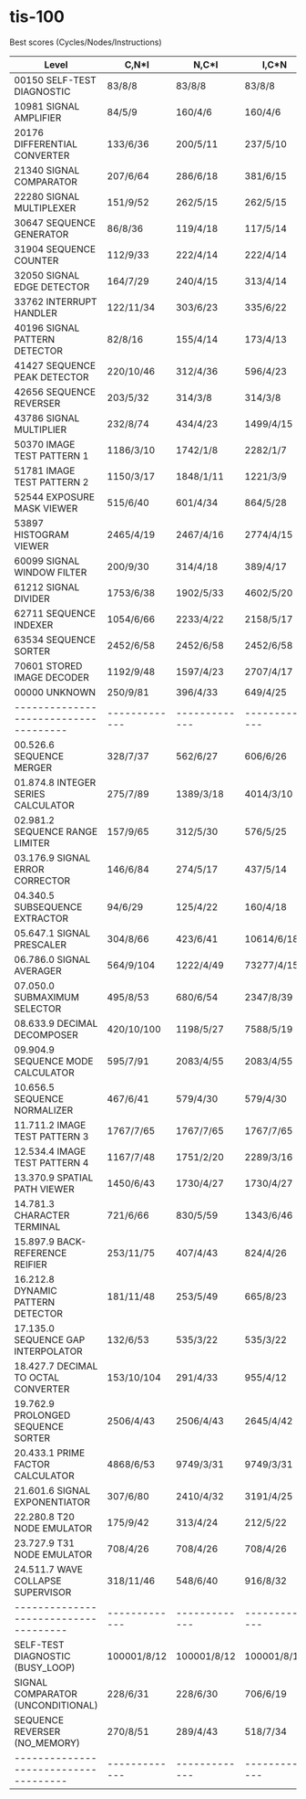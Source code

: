 # tis-100

Best scores (Cycles/Nodes/Instructions)

| Level                               | C,N*I       | N,C*I       | I,C*N       | N,C,I       |
|-------------------------------------|-------------|-------------|-------------|-------------|
| 00150 SELF-TEST DIAGNOSTIC          | 83/8/8      | 83/8/8      | 83/8/8      | 83/8/8      |
| 10981 SIGNAL AMPLIFIER              | 84/5/9      | 160/4/6     | 160/4/6     | 102/4/24    |
| 20176 DIFFERENTIAL CONVERTER        | 133/6/36    | 200/5/11    | 237/5/10    | 181/5/16    |
| 21340 SIGNAL COMPARATOR             | 207/6/64    | 286/6/18    | 381/6/15    | 207/6/64    |
| 22280 SIGNAL MULTIPLEXER            | 151/9/52    | 262/5/15    | 262/5/15    | 236/5/19    |
| 30647 SEQUENCE GENERATOR            | 86/8/36     | 119/4/18    | 117/5/14    | 110/4/20    |
| 31904 SEQUENCE COUNTER              | 112/9/33    | 222/4/14    | 222/4/14    | 173/4/25    |
| 32050 SIGNAL EDGE DETECTOR          | 164/7/29    | 240/4/15    | 313/4/14    | 233/4/22    |
| 33762 INTERRUPT HANDLER             | 122/11/34   | 303/6/23    | 335/6/22    | 236/6/39    |
| 40196 SIGNAL PATTERN DETECTOR       | 82/8/16     | 155/4/14    | 173/4/13    | 126/4/31    |
| 41427 SEQUENCE PEAK DETECTOR        | 220/10/46   | 312/4/36    | 596/4/23    | 304/4/38    |
| 42656 SEQUENCE REVERSER             | 203/5/32    | 314/3/8     | 314/3/8     | 265/3/24    |
| 43786 SIGNAL MULTIPLIER             | 232/8/74    | 434/4/23    | 1499/4/15   | 386/4/33    |
| 50370 IMAGE TEST PATTERN 1          | 1186/3/10   | 1742/1/8    | 2282/1/7    | 1346/1/15   |
| 51781 IMAGE TEST PATTERN 2          | 1150/3/17   | 1848/1/11   | 1221/3/9    | 1487/1/15   |
| 52544 EXPOSURE MASK VIEWER          | 515/6/40    | 601/4/34    | 864/5/28    | 554/4/42    |
| 53897 HISTOGRAM VIEWER              | 2465/4/19   | 2467/4/16   | 2774/4/15   | 2465/4/19   |
| 60099 SIGNAL WINDOW FILTER          | 200/9/30    | 314/4/18    | 389/4/17    | 313/4/24    |
| 61212 SIGNAL DIVIDER                | 1753/6/38   | 1902/5/33   | 4602/5/20   | 1869/5/39   |
| 62711 SEQUENCE INDEXER              | 1054/6/66   | 2233/4/22   | 2158/5/17   | 1948/4/31   |
| 63534 SEQUENCE SORTER               | 2452/6/58   | 2452/6/58   | 2452/6/58   |             |
| 70601 STORED IMAGE DECODER          | 1192/9/48   | 1597/4/23   | 2707/4/17   | 1378/4/42   |
| 00000 UNKNOWN                       | 250/9/81    | 396/4/33    | 649/4/25    | 318/4/52    |
|-------------------------------------|-------------|-------------|-------------|-------------|
| 00.526.6 SEQUENCE MERGER            | 328/7/37    | 562/6/27    | 606/6/26    | 562/6/27    |
| 01.874.8 INTEGER SERIES CALCULATOR  | 275/7/89    | 1389/3/18   | 4014/3/10   | 922/3/33    |
| 02.981.2 SEQUENCE RANGE LIMITER     | 157/9/65    | 312/5/30    | 576/5/25    | 269/5/47    |
| 03.176.9 SIGNAL ERROR CORRECTOR     | 146/6/84    | 274/5/17    | 437/5/14    | 257/5/21    |
| 04.340.5 SUBSEQUENCE EXTRACTOR      | 94/6/29     | 125/4/22    | 160/4/18    | 112/4/32    |
| 05.647.1 SIGNAL PRESCALER           | 304/8/66    | 423/6/41    | 10614/6/18  | 422/6/45    |
| 06.786.0 SIGNAL AVERAGER            | 564/9/104   | 1222/4/49   | 73277/4/15  | 1193/4/53   |
| 07.050.0 SUBMAXIMUM SELECTOR        | 495/8/53    | 680/6/54    | 2347/8/39   | 680/6/54    |
| 08.633.9 DECIMAL DECOMPOSER         | 420/10/100  | 1198/5/27   | 7588/5/19   | 815/5/42    |
| 09.904.9 SEQUENCE MODE CALCULATOR   | 595/7/91    | 2083/4/55   | 2083/4/55   | 2083/4/55   |
| 10.656.5 SEQUENCE NORMALIZER        | 467/6/41    | 579/4/30    | 579/4/30    | 570/4/31    |
| 11.711.2 IMAGE TEST PATTERN 3       | 1767/7/65   | 1767/7/65   | 1767/7/65   |             |
| 12.534.4 IMAGE TEST PATTERN 4       | 1167/7/48   | 1751/2/20   | 2289/3/16   | 1537/2/24   |
| 13.370.9 SPATIAL PATH VIEWER        | 1450/6/43   | 1730/4/27   | 1730/4/27   | 1695/4/29   |
| 14.781.3 CHARACTER TERMINAL         | 721/6/66    | 830/5/59    | 1343/6/46   |             |
| 15.897.9 BACK-REFERENCE REIFIER     | 253/11/75   | 407/4/43    | 824/4/26    | 397/4/48    |
| 16.212.8 DYNAMIC PATTERN DETECTOR   | 181/11/48   | 253/5/49    | 665/8/23    | 253/5/49    |
| 17.135.0 SEQUENCE GAP INTERPOLATOR  | 132/6/53    | 535/3/22    | 535/3/22    | 371/3/43    |
| 18.427.7 DECIMAL TO OCTAL CONVERTER | 153/10/104  | 291/4/33    | 955/4/12    | 279/4/51    |
| 19.762.9 PROLONGED SEQUENCE SORTER  | 2506/4/43   | 2506/4/43   | 2645/4/42   | 2506/4/43   |
| 20.433.1 PRIME FACTOR CALCULATOR    | 4868/6/53   | 9749/3/31   | 9749/3/31   | 9749/3/31   |
| 21.601.6 SIGNAL EXPONENTIATOR       | 307/6/80    | 2410/4/32   | 3191/4/25   | 2410/4/32   |
| 22.280.8 T20 NODE EMULATOR          | 175/9/42    | 313/4/24    | 212/5/22    | 307/4/25    |
| 23.727.9 T31 NODE EMULATOR          | 708/4/26    | 708/4/26    | 708/4/26    | 708/4/26    |
| 24.511.7 WAVE COLLAPSE SUPERVISOR   | 318/11/46   | 548/6/40    | 916/8/32    | 485/6/45    |
|-------------------------------------|-------------|-------------|-------------|-------------|
| SELF-TEST DIAGNOSTIC (BUSY_LOOP)    | 100001/8/12 | 100001/8/12 | 100001/8/12 | 100001/8/12 |
| SIGNAL COMPARATOR (UNCONDITIONAL)   | 228/6/31    | 228/6/30    | 706/6/19    | 228/6/30    |
| SEQUENCE REVERSER (NO_MEMORY)       | 270/8/51    | 289/4/43    | 518/7/34    | 289/4/43    |
|-------------------------------------|-------------|-------------|-------------|-------------|
